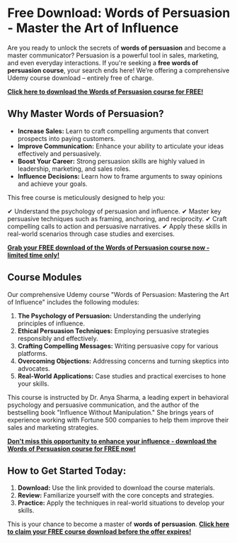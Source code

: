 # Free Download: Words of Persuasion - Master the Art of Influence

Are you ready to unlock the secrets of **words of persuasion** and become a master communicator? Persuasion is a powerful tool in sales, marketing, and even everyday interactions. If you're seeking a **free words of persuasion course**, your search ends here! We’re offering a comprehensive Udemy course download – entirely free of charge.

[**Click here to download the Words of Persuasion course for FREE!**](https://udemywork.com/words-of-persuasion)

## Why Master Words of Persuasion?

*   **Increase Sales:** Learn to craft compelling arguments that convert prospects into paying customers.
*   **Improve Communication:** Enhance your ability to articulate your ideas effectively and persuasively.
*   **Boost Your Career:** Strong persuasion skills are highly valued in leadership, marketing, and sales roles.
*   **Influence Decisions:** Learn how to frame arguments to sway opinions and achieve your goals.

This free course is meticulously designed to help you:

✔ Understand the psychology of persuasion and influence.
✔ Master key persuasive techniques such as framing, anchoring, and reciprocity.
✔ Craft compelling calls to action and persuasive narratives.
✔ Apply these skills in real-world scenarios through case studies and exercises.

[**Grab your FREE download of the Words of Persuasion course now - limited time only!**](https://udemywork.com/words-of-persuasion)

## Course Modules

Our comprehensive Udemy course "Words of Persuasion: Mastering the Art of Influence" includes the following modules:

1.  **The Psychology of Persuasion:** Understanding the underlying principles of influence.
2.  **Ethical Persuasion Techniques:** Employing persuasive strategies responsibly and effectively.
3.  **Crafting Compelling Messages:** Writing persuasive copy for various platforms.
4.  **Overcoming Objections:** Addressing concerns and turning skeptics into advocates.
5.  **Real-World Applications:** Case studies and practical exercises to hone your skills.

This course is instructed by Dr. Anya Sharma, a leading expert in behavioral psychology and persuasive communication, and the author of the bestselling book "Influence Without Manipulation." She brings years of experience working with Fortune 500 companies to help them improve their sales and marketing strategies.

[**Don't miss this opportunity to enhance your influence - download the Words of Persuasion course for FREE now!**](https://udemywork.com/words-of-persuasion)

## How to Get Started Today:

1.  **Download:** Use the link provided to download the course materials.
2.  **Review:** Familiarize yourself with the core concepts and strategies.
3.  **Practice:** Apply the techniques in real-world situations to develop your skills.

This is your chance to become a master of **words of persuasion**. **[Click here to claim your FREE course download before the offer expires!](https://udemywork.com/words-of-persuasion)**
